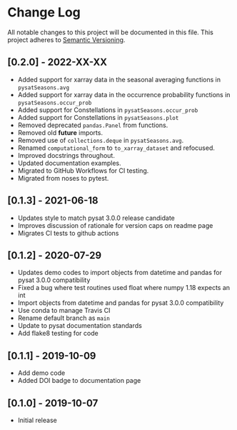 # Change Log
All notable changes to this project will be documented in this file.
This project adheres to [Semantic Versioning](http://semver.org/).

## [0.2.0] - 2022-XX-XX
- Added support for xarray data in the seasonal averaging functions in `pysatSeasons.avg`
- Added support for xarray data in the occurrence probability functions in `pysatSeasons.occur_prob`
- Added support for Constellations in `pysatSeasons.occur_prob`
- Added support for Constellations in `pysatSeasons.plot`
- Removed deprecated `pandas.Panel` from functions.
- Removed old __future__ imports.
- Removed use of `collections.deque` in `pysatSeasons.avg`.
- Renamed `computational_form` to `to_xarray_dataset` and refocused.
- Improved docstrings throughout.
- Updated documentation examples.
- Migrated to GitHub Workflows for CI testing.
- Migrated from noses to pytest.

## [0.1.3] - 2021-06-18
- Updates style to match pysat 3.0.0 release candidate
- Improves discussion of rationale for version caps on readme page
- Migrates CI tests to github actions

## [0.1.2] - 2020-07-29
- Updates demo codes to import objects from datetime and pandas for pysat 3.0.0 compatibility
- Fixed a bug where test routines used float where numpy 1.18 expects an int
- Import objects from datetime and pandas for pysat 3.0.0 compatibility
- Use conda to manage Travis CI
- Rename default branch as `main`
- Update to pysat documentation standards
- Add flake8 testing for code

## [0.1.1] - 2019-10-09
- Add demo code
- Added DOI badge to documentation page

## [0.1.0] - 2019-10-07
- Initial release

